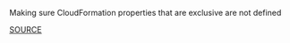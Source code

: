 Making sure CloudFormation properties that are exclusive are not defined

[SOURCE](https://github.com/awslabs/cfn-python-lint)